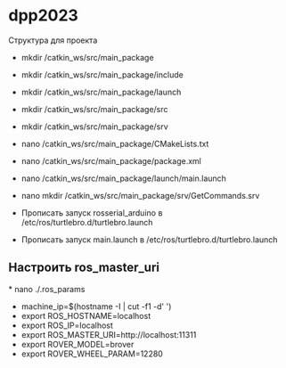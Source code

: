 # dpp2023

Структура для проекта

* mkdir /catkin_ws/src/main_package
* mkdir /catkin_ws/src/main_package/include
* mkdir /catkin_ws/src/main_package/launch
* mkdir /catkin_ws/src/main_package/src
* mkdir /catkin_ws/src/main_package/srv

* nano /catkin_ws/src/main_package/CMakeLists.txt
* nano /catkin_ws/src/main_package/package.xml

* nano /catkin_ws/src/main_package/launch/main.launch
* nano mkdir /catkin_ws/src/main_package/srv/GetCommands.srv

* Прописать запуск rosserial_arduino в /etc/ros/turtlebro.d/turtlebro.launch 
* Прописать запуск main.launch в /etc/ros/turtlebro.d/turtlebro.launch 



<h2> Настроить ros_master_uri </h2>
* nano ./.ros_params

* machine_ip=$(hostname  -I | cut -f1 -d' ')
* export ROS_HOSTNAME=localhost
* export ROS_IP=localhost
* export ROS_MASTER_URI=http://localhost:11311
* export ROVER_MODEL=brover
* export ROVER_WHEEL_PARAM=12280
